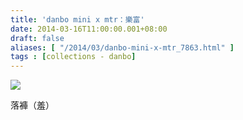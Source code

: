 ```yaml
---
title: 'danbo mini x mtr：樂富'
date: 2014-03-16T11:00:00.001+08:00
draft: false
aliases: [ "/2014/03/danbo-mini-x-mtr_7863.html" ]
tags : [collections - danbo]
---
```


[![](https://3.bp.blogspot.com/-Q4Ib9iJkgLk/XDC4SahiOuI/AAAAAAAAEVI/vJ3xX0WCwAEF5nLaAsy53liCHXGDnaJPQCLcBGAs/s640/o.jpg)](https://3.bp.blogspot.com/-Q4Ib9iJkgLk/XDC4SahiOuI/AAAAAAAAEVI/vJ3xX0WCwAEF5nLaAsy53liCHXGDnaJPQCLcBGAs/s1600/o.jpg)

落褲（羞）